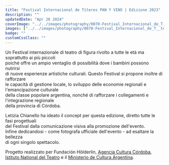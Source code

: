 ```yaml
---
title: "Festival Internacional de Títeres PAN Y VINO | Edizione 2023"
description: ""
updatedDate: "Apr 26 2024"
coverImage: "../../images/photography/0070-Festival_Internacional_de_T__teres_PAN_Y_VINO___Edizione_2023/0000-Festival_Internacional_de_T__teres_PAN_Y_VINO___Edizione_2023_Festival_titeres_argentina_cordoba_teatro_di_figura_marionette_spettacoli_jose_de_la_quintana_clown_famiglia_familia.jpg"
images: ["../../images/photography/0070-Festival_Internacional_de_T__teres_PAN_Y_VINO___Edizione_2023/0001-Festival_Internacional_de_T__teres_PAN_Y_VINO___Edizione_2023_Festival_titeres_argentina_cordoba_teatro_di_figura_marionette_spettacoli_jose_de_la_quintana_clown_famiglia_familia.jpg","../../images/photography/0070-Festival_Internacional_de_T__teres_PAN_Y_VINO___Edizione_2023/0002-Festival_Internacional_de_T__teres_PAN_Y_VINO___Edizione_2023_Festival_titeres_argentina_cordoba_teatro_di_figura_marionette_spettacoli_jose_de_la_quintana_clown_famiglia_familia.jpg","../../images/photography/0070-Festival_Internacional_de_T__teres_PAN_Y_VINO___Edizione_2023/0003-Festival_Internacional_de_T__teres_PAN_Y_VINO___Edizione_2023_Festival_titeres_argentina_cordoba_teatro_di_figura_marionette_spettacoli_jose_de_la_quintana_clown_famiglia_familia.jpg","../../images/photography/0070-Festival_Internacional_de_T__teres_PAN_Y_VINO___Edizione_2023/0004-Festival_Internacional_de_T__teres_PAN_Y_VINO___Edizione_2023_Festival_titeres_argentina_cordoba_teatro_di_figura_marionette_spettacoli_jose_de_la_quintana_clown_famiglia_familia.jpg","../../images/photography/0070-Festival_Internacional_de_T__teres_PAN_Y_VINO___Edizione_2023/0005-Festival_Internacional_de_T__teres_PAN_Y_VINO___Edizione_2023_Festival_titeres_argentina_cordoba_teatro_di_figura_marionette_spettacoli_jose_de_la_quintana_clown_famiglia_familia.jpg","../../images/photography/0070-Festival_Internacional_de_T__teres_PAN_Y_VINO___Edizione_2023/0006-Festival_Internacional_de_T__teres_PAN_Y_VINO___Edizione_2023_Festival_titeres_argentina_cordoba_teatro_di_figura_marionette_spettacoli_jose_de_la_quintana_clown_famiglia_familia.jpg","../../images/photography/0070-Festival_Internacional_de_T__teres_PAN_Y_VINO___Edizione_2023/0007-Festival_Internacional_de_T__teres_PAN_Y_VINO___Edizione_2023_Festival_titeres_argentina_cordoba_teatro_di_figura_marionette_spettacoli_jose_de_la_quintana_clown_famiglia_familia.jpg","../../images/photography/0070-Festival_Internacional_de_T__teres_PAN_Y_VINO___Edizione_2023/0008-Festival_Internacional_de_T__teres_PAN_Y_VINO___Edizione_2023_Festival_titeres_argentina_cordoba_teatro_di_figura_marionette_spettacoli_jose_de_la_quintana_clown_famiglia_familia.jpg","../../images/photography/0070-Festival_Internacional_de_T__teres_PAN_Y_VINO___Edizione_2023/0009-Festival_Internacional_de_T__teres_PAN_Y_VINO___Edizione_2023_Festival_titeres_argentina_cordoba_teatro_di_figura_marionette_spettacoli_jose_de_la_quintana_clown_famiglia_familia.jpg","../../images/photography/0070-Festival_Internacional_de_T__teres_PAN_Y_VINO___Edizione_2023/0010-Festival_Internacional_de_T__teres_PAN_Y_VINO___Edizione_2023_Festival_titeres_argentina_cordoba_teatro_di_figura_marionette_spettacoli_jose_de_la_quintana_clown_famiglia_familia.jpg","../../images/photography/0070-Festival_Internacional_de_T__teres_PAN_Y_VINO___Edizione_2023/0011-Festival_Internacional_de_T__teres_PAN_Y_VINO___Edizione_2023_Festival_titeres_argentina_cordoba_teatro_di_figura_marionette_spettacoli_jose_de_la_quintana_clown_famiglia_familia.jpg","../../images/photography/0070-Festival_Internacional_de_T__teres_PAN_Y_VINO___Edizione_2023/0012-Festival_Internacional_de_T__teres_PAN_Y_VINO___Edizione_2023_Festival_titeres_argentina_cordoba_teatro_di_figura_marionette_spettacoli_jose_de_la_quintana_clown_famiglia_familia.jpg","../../images/photography/0070-Festival_Internacional_de_T__teres_PAN_Y_VINO___Edizione_2023/0013-Festival_Internacional_de_T__teres_PAN_Y_VINO___Edizione_2023_Festival_titeres_argentina_cordoba_teatro_di_figura_marionette_spettacoli_jose_de_la_quintana_clown_famiglia_familia.jpg","../../images/photography/0070-Festival_Internacional_de_T__teres_PAN_Y_VINO___Edizione_2023/0014-Festival_Internacional_de_T__teres_PAN_Y_VINO___Edizione_2023_Festival_titeres_argentina_cordoba_teatro_di_figura_marionette_spettacoli_jose_de_la_quintana_clown_famiglia_familia.jpg","../../images/photography/0070-Festival_Internacional_de_T__teres_PAN_Y_VINO___Edizione_2023/0015-Festival_Internacional_de_T__teres_PAN_Y_VINO___Edizione_2023_Festival_titeres_argentina_cordoba_teatro_di_figura_marionette_spettacoli_jose_de_la_quintana_clown_famiglia_familia.jpg","../../images/photography/0070-Festival_Internacional_de_T__teres_PAN_Y_VINO___Edizione_2023/0016-Festival_Internacional_de_T__teres_PAN_Y_VINO___Edizione_2023_Festival_titeres_argentina_cordoba_teatro_di_figura_marionette_spettacoli_jose_de_la_quintana_clown_famiglia_familia.jpg","../../images/photography/0070-Festival_Internacional_de_T__teres_PAN_Y_VINO___Edizione_2023/0017-Festival_Internacional_de_T__teres_PAN_Y_VINO___Edizione_2023_Festival_titeres_argentina_cordoba_teatro_di_figura_marionette_spettacoli_jose_de_la_quintana_clown_famiglia_familia.jpg","../../images/photography/0070-Festival_Internacional_de_T__teres_PAN_Y_VINO___Edizione_2023/0018-Festival_Internacional_de_T__teres_PAN_Y_VINO___Edizione_2023_Festival_titeres_argentina_cordoba_teatro_di_figura_marionette_spettacoli_jose_de_la_quintana_clown_famiglia_familia.jpg","../../images/photography/0070-Festival_Internacional_de_T__teres_PAN_Y_VINO___Edizione_2023/0019-Festival_Internacional_de_T__teres_PAN_Y_VINO___Edizione_2023_Festival_titeres_argentina_cordoba_teatro_di_figura_marionette_spettacoli_jose_de_la_quintana_clown_famiglia_familia.jpg","../../images/photography/0070-Festival_Internacional_de_T__teres_PAN_Y_VINO___Edizione_2023/0020-Festival_Internacional_de_T__teres_PAN_Y_VINO___Edizione_2023_Festival_titeres_argentina_cordoba_teatro_di_figura_marionette_spettacoli_jose_de_la_quintana_clown_famiglia_familia.jpg"]
badge: ""
customCssClass: ""
---
```


Un Festival internazionale di teatro di figura rivolto a tutte le età
ma soprattutto ai più piccoli  
poiché offre un ampio ventaglio di possibilità dove i bambini possono nutrirsi  
di nuove esperienze artistiche culturali. Questo Festival si propone inoltre
di rafforzare  
le capacità di gestione locale, lo sviluppo delle economie regionali
e l'emancipazione culturale  
della classe popolare argentina, nonché di rafforzare i collegamenti e
l'integrazione regionale  
della provincia di Córdoba.  

Letizia Chianello ha ideato il concept per questa edizione, diretto tutte le
fasi progettuali  
del Festival dalla comunicazione visiva alla promozione dell'evento.  
Infine dedicandosi - come fotografa ufficiale dell'evento -  ad esaltare
la bellezza  
di ogni singolo spettacolo.  
  

Progetto realizzato per Fundación Hölderlin,
<a href="https://cultura.cba.gov.ar/" target="_blank">Agencia Cultura Córdoba</a>,  
<a href="https://inteatro.ar/" target="_blank">Istituto National del Teatro</a>
e il
<a href="https://www.argentina.gob.ar/capital-humano/cultura" target="_blank">Ministerio de Cultura Argentina</a>.
